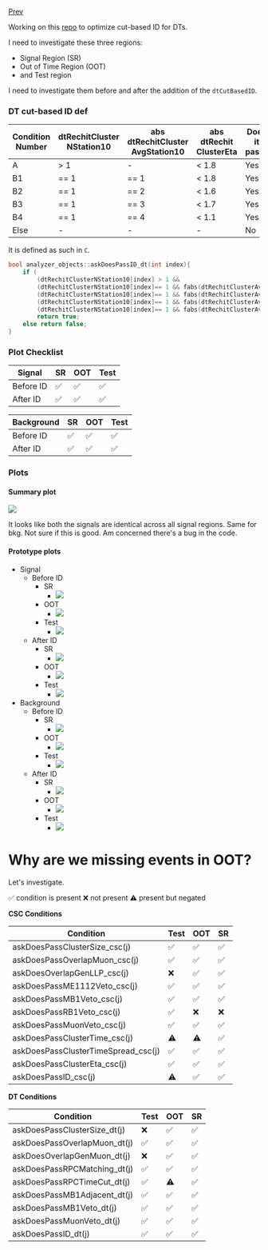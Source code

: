[Prev](/B-parking/Thur_May_25_2023.md)

Working on this [repo](https://github.com/ucsd-hep-ex/B-ParkingLLPs/tree/dtIDinvestigation) to optimize cut-based ID for DTs.

I need to investigate these three regions:
* Signal Region (SR)
* Out of Time Region (OOT)
* and Test region

I need to investigate them before and after the addition of the `dtCutBasedID`.

### DT cut-based ID def

| Condition Number | dtRechitCluster NStation10 | abs dtRechitCluster AvgStation10 | abs dtRechit ClusterEta | Does it pass? |
| ---------------- | ------------------------- | --------------------------------- | ------------------------ | ------------- |
| A                | > 1                       | -                                 | < 1.8                    | Yes           |
| B1               | == 1                      | == 1                              | < 1.8                    | Yes           |
| B2               | == 1                      | == 2                              | < 1.6                    | Yes           |
| B3               | == 1                      | == 3                              | < 1.7                    | Yes           |
| B4               | == 1                      | == 4                              | < 1.1                    | Yes           |
| Else             | -                         | -                                 | -                        | No            |

It is defined as such in `C`.

```C
bool analyzer_objects::askDoesPassID_dt(int index){                                                                                       // loggit
    if (                                                                                                                                  // loggit
        (dtRechitClusterNStation10[index] > 1 &&                                                fabs(dtRechitClusterEta[index])<1.8) ||   // loggit
        (dtRechitClusterNStation10[index]== 1 && fabs(dtRechitClusterAvgStation10[index])==1 && fabs(dtRechitClusterEta[index])<1.8) ||   // loggit
        (dtRechitClusterNStation10[index]== 1 && fabs(dtRechitClusterAvgStation10[index])==2 && fabs(dtRechitClusterEta[index])<1.6) ||   // loggit
        (dtRechitClusterNStation10[index]== 1 && fabs(dtRechitClusterAvgStation10[index])==3 && fabs(dtRechitClusterEta[index])<1.7) ||   // loggit
        (dtRechitClusterNStation10[index]== 1 && fabs(dtRechitClusterAvgStation10[index])==4 && fabs(dtRechitClusterEta[index])<1.1) )    // loggit
        return true;                                                                                                                      // loggit
    else return false;                                                                                                                    // loggit
}
```

### Plot Checklist

| Signal    | SR  | OOT | Test |
| --------- | --- | --- | ---- |
| Before ID | ✅  | ✅  | ✅   |
| After ID  | ✅  | ✅  | ✅   |

| Background | SR  | OOT | Test |
| ---------- | --- | --- | ---- |
| Before ID  | ✅  | ✅  | ✅   |
| After ID   | ✅  | ✅  | ✅   |

### Plots

#### Summary plot

![](/B-parking/Sun_Jul_02_2023/summary_plot.png)

It looks like both the signals are identical across all signal regions. 
Same for bkg.
Not sure if this is good.
Am concerned there's a bug in the code.

#### Prototype plots

* Signal
	* Before ID
		* SR 
			* ![](/B-parking/Sun_Jul_02_2023/signal/dtRechitClusterSize_SR_predtID.jpeg)
		* OOT
			* ![](/B-parking/Sun_Jul_02_2023/signal/dtRechitClusterSize_OOT_predtID.jpeg)
		* Test
			* ![](/B-parking/Sun_Jul_02_2023/signal/dtRechitClusterSize_Test_predtID.jpeg)
	* After ID
		* SR 
			* ![](/B-parking/Sun_Jul_02_2023/signal/dtRechitClusterSize_SR_postdtID.jpeg)
		* OOT
			* ![](/B-parking/Sun_Jul_02_2023/signal/dtRechitClusterSize_OOT_postdtID.jpeg)
		* Test
			* ![](/B-parking/Sun_Jul_02_2023/signal/dtRechitClusterSize_Test_postdtID.jpeg)
* Background
	* Before ID
		* SR
			* ![](/B-parking/Sun_Jul_02_2023/background/dtRechitClusterSize_SR_predtID.jpeg)
		* OOT
			* ![](/B-parking/Sun_Jul_02_2023/background/dtRechitClusterSize_OOT_predtID.jpeg)
		* Test
			* ![](/B-parking/Sun_Jul_02_2023/background/dtRechitClusterSize_test_predtID.jpeg)
	* After ID
		* SR
			* ![](/B-parking/Sun_Jul_02_2023/background/dtRechitClusterSize_SR_postdtID.jpeg)
		* OOT
			* ![](/B-parking/Sun_Jul_02_2023/background/dtRechitClusterSize_OOT_postdtID.jpeg)
		* Test
			* ![](/B-parking/Sun_Jul_02_2023/background/dtRechitClusterSize_test_postdtID.jpeg)

# Why are we missing events in OOT?

Let's investigate.

✅ condition is present
❌ not present
⚠️ present but negated

**CSC Conditions**

| Condition | Test | OOT | SR |
|---|---|---|---|
| askDoesPassClusterSize_csc(j) | ✅ | ✅ | ✅ |
| askDoesPassOverlapMuon_csc(j) | ✅ | ✅ | ✅ |
| askDoesOverlapGenLLP_csc(j) | ❌ | ✅ | ✅ |
| askDoesPassME1112Veto_csc(j) | ✅ | ✅ | ✅ |
| askDoesPassMB1Veto_csc(j) | ✅ | ✅ | ✅ |
| askDoesPassRB1Veto_csc(j) | ✅ | ❌ | ❌ |
| askDoesPassMuonVeto_csc(j) | ✅ | ✅ | ✅ |
| askDoesPassClusterTime_csc(j) | ⚠️ | ⚠️ | ✅ |
| askDoesPassClusterTimeSpread_csc(j) | ✅ | ✅ | ✅ |
| askDoesPassClusterEta_csc(j) | ✅ | ✅ | ✅ |
| askDoesPassID_csc(j) | ⚠️ | ✅ | ✅ |

**DT Conditions**

| Condition | Test | OOT | SR |
|---|---|---|---|
| askDoesPassClusterSize_dt(j) | ❌ | ✅ | ✅ |
| askDoesPassOverlapMuon_dt(j) | ✅ | ✅ | ✅ |
| askDoesOverlapGenMuon_dt(j) | ❌ | ✅ | ✅ |
| askDoesPassRPCMatching_dt(j) | ✅ | ✅ | ✅ |
| askDoesPassRPCTimeCut_dt(j) | ✅ | ⚠️ | ✅ |
| askDoesPassMB1Adjacent_dt(j) | ✅ | ✅ | ✅ |
| askDoesPassMB1Veto_dt(j) | ✅ | ✅ | ✅ |
| askDoesPassMuonVeto_dt(j) | ✅ | ✅ | ✅ |
| askDoesPassID_dt(j) | ✅ | ✅ | ✅ |

